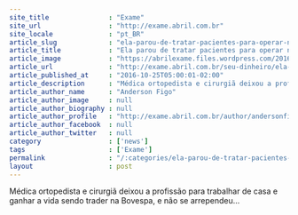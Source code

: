 ```yaml
---
site_title               : "Exame"
site_url                 : "http://exame.abril.com.br"
site_locale              : "pt_BR"
article_slug             : "ela-parou-de-tratar-pacientes-para-operar-na-bolsa"
article_title            : "Ela parou de tratar pacientes para operar na Bolsa"
article_image            : "https://abrilexame.files.wordpress.com/2016/10/foto2.jpg?quality=70&strip=all&w=680"
article_url              : "http://exame.abril.com.br/seu-dinheiro/ela-parou-de-tratar-pacientes-para-operar-na-bolsa/"
article_published_at     : "2016-10-25T05:00:01-02:00"
article_description      : "Médica ortopedista e cirurgiã deixou a profissão para trabalhar de casa e ganhar a vida sendo trader na Bovespa, e não se arrependeu..."
article_author_name      : "Anderson Figo"
article_author_image     : null
article_author_biography : null
article_author_profile   : "http://exame.abril.com.br/author/andersonfigo/"
article_author_facebook  : null
article_author_twitter   : null
category                 : ['news']
tags                     : ['Exame']
permalink                : "/:categories/ela-parou-de-tratar-pacientes-para-operar-na-bolsa/"
layout                   : post
---
```


Médica ortopedista e cirurgiã deixou a profissão para trabalhar de casa e ganhar a vida sendo trader na Bovespa, e não se arrependeu...
